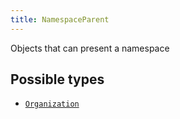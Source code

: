 ```yaml
---
title: NamespaceParent
---
```


Objects that can present a namespace

## Possible types

- [`Organization`](../object/organization.md)

